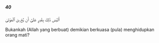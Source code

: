 ##### 40

<span class="ayah">أَلَيْسَ ذَٰلِكَ بِقَٰدِرٍ عَلَىٰٓ أَن يُحْۦِىَ ٱلْمَوْتَىٰ</span>

<span class="ayah_translation">Bukankah (Allah yang berbuat) demikian berkuasa (pula) menghidupkan orang mati?</span>
